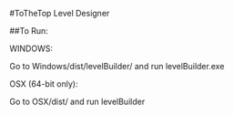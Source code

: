 #ToTheTop Level Designer

##To Run:

WINDOWS:

Go to Windows/dist/levelBuilder/ and run levelBuilder.exe

OSX (64-bit only):

Go to OSX/dist/ and run levelBuilder